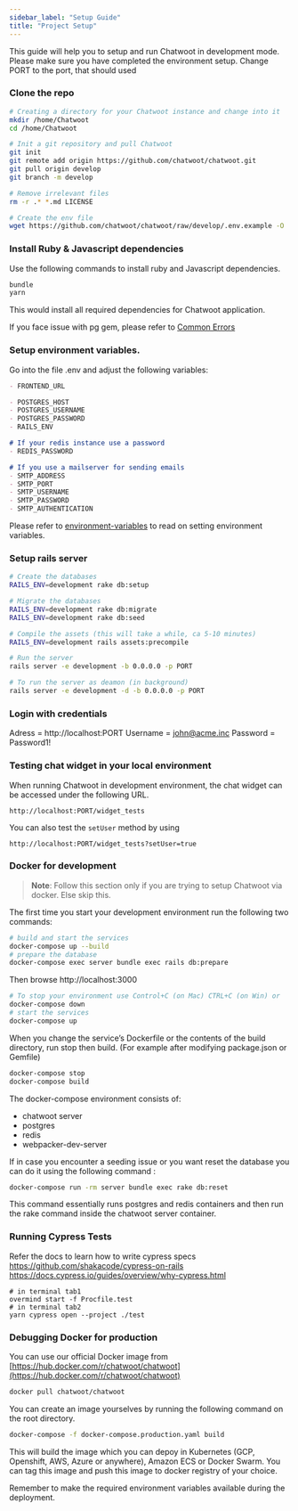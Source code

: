 ```yaml
---
sidebar_label: "Setup Guide"
title: "Project Setup"
---
```


This guide will help you to setup and run Chatwoot in development mode. Please make sure you have completed the environment setup.
Change PORT to the port, that should used

### Clone the repo

```bash
# Creating a directory for your Chatwoot instance and change into it
mkdir /home/Chatwoot
cd /home/Chatwoot

# Init a git repository and pull Chatwoot
git init
git remote add origin https://github.com/chatwoot/chatwoot.git
git pull origin develop
git branch -m develop

# Remove irrelevant files
rm -r .* *.md LICENSE

# Create the env file
wget https://github.com/chatwoot/chatwoot/raw/develop/.env.example -O .env
```

### Install Ruby & Javascript dependencies

Use the following commands to install ruby and Javascript dependencies.

```bash
bundle
yarn
```


This would install all required dependencies for Chatwoot application.

If you face issue with pg gem, please refer to [Common Errors](/docs/contributing-guide/common-errors#pg-gem-installation-error)

### Setup environment variables.
Go into the file .env and adjust the following variables:

```markdown
- FRONTEND_URL

- POSTGRES_HOST
- POSTGRES_USERNAME
- POSTGRES_PASSWORD
- RAILS_ENV

# If your redis instance use a password
- REDIS_PASSWORD

# If you use a mailserver for sending emails
- SMTP_ADDRESS
- SMTP_PORT
- SMTP_USERNAME
- SMTP_PASSWORD
- SMTP_AUTHENTICATION
```

Please refer to [environment-variables](/docs/contributing-guide/environment-variables) to read on setting environment variables.

### Setup rails server

```bash
# Create the databases
RAILS_ENV=development rake db:setup

# Migrate the databases
RAILS_ENV=development rake db:migrate
RAILS_ENV=development rake db:seed

# Compile the assets (this will take a while, ca 5-10 minutes)
RAILS_ENV=development rails assets:precompile

# Run the server
rails server -e development -b 0.0.0.0 -p PORT

# To run the server as deamon (in background)
rails server -e development -d -b 0.0.0.0 -p PORT
```

### Login with credentials

Adress   = http://localhost:PORT
Username = john@acme.inc
Password = Password1!

### Testing chat widget in your local environment 

When running Chatwoot in development environment, the chat widget can be accessed under the following URL.

```
http://localhost:PORT/widget_tests
```

You can also test the `setUser` method by using

```
http://localhost:PORT/widget_tests?setUser=true
```

### Docker for development

> **Note**: Follow this section only if you are trying to setup Chatwoot via docker. Else skip this.

The first time you start your development environment run the following two commands:

```bash
# build and start the services
docker-compose up --build
# prepare the database
docker-compose exec server bundle exec rails db:prepare
```
Then browse http://localhost:3000

```bash
# To stop your environment use Control+C (on Mac) CTRL+C (on Win) or
docker-compose down
# start the services
docker-compose up
```

When you change the service’s Dockerfile or the contents of the build directory, run stop then build. (For example after modifying package.json or Gemfile)

```bash
docker-compose stop
docker-compose build
```


The docker-compose environment consists of:
- chatwoot server
- postgres
- redis
- webpacker-dev-server

If in case you encounter a seeding issue or you want reset the database you can do it using the following command :

```bash
docker-compose run -rm server bundle exec rake db:reset
```

This command essentially runs postgres and redis containers and then run the rake command inside the chatwoot server container.

### Running Cypress Tests

Refer the docs to learn how to write cypress specs
https://github.com/shakacode/cypress-on-rails
https://docs.cypress.io/guides/overview/why-cypress.html

```
# in terminal tab1
overmind start -f Procfile.test
# in terminal tab2
yarn cypress open --project ./test
```


### Debugging Docker for production

You can use our official Docker image from [https://hub.docker.com/r/chatwoot/chatwoot](https://hub.docker.com/r/chatwoot/chatwoot)

```bash
docker pull chatwoot/chatwoot
```

You can create an image yourselves by running the following command on the root directory.

```bash
docker-compose -f docker-compose.production.yaml build
```

This will build the image which you can depoy in Kubernetes (GCP, Openshift, AWS, Azure or anywhere), Amazon ECS or Docker Swarm. You can tag this image and push this image to docker registry of your choice.

Remember to make the required environment variables available during the deployment.
